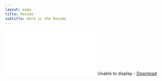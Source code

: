 ```yaml
---
layout: page
title: Resume
subtitle: Here is the Resume
---
```


<div id="resume-pdf" class="base">
  <object data="{{ site.baseurl }}/CV/XinyiChenResume.pdf" width="100%" height="800" type="application/pdf">
    <embed src="{{ site.baseurl }}/CV/XinyiChenResume.pdf" type='application/pdf'>
        Unable to display - <a href="{{ site.baseurl }}/CV/XinyiChenResume.pdf">Download</a>
    </embed>
  </object>
</div>

<script defer="defer" type="text/javascript">
var fullElementId = "resume-pdf"
var content = document.getElementById("content");
var fullElement = document.getElementById(fullElementId);
content.style.padding = 0;
content.style.margin = 0;
fullElement.style.height = content.scrollHeight + "px";
</script>
 
